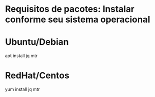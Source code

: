 # Requisitos de pacotes: Instalar conforme seu sistema operacional

# Ubuntu/Debian
apt install jq mtr

# RedHat/Centos
yum install jq mtr

